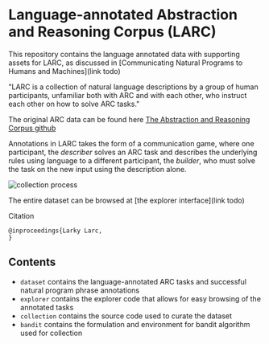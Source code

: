 # Language-annotated Abstraction and Reasoning Corpus (LARC)

This repository contains the language annotated data with supporting assets for LARC, as discussed in [Communicating Natural Programs to Humans and Machines](link todo)

"LARC is a collection of natural language descriptions by a group of human participants, unfamiliar both with ARC and with each other, who instruct each other on how to solve ARC tasks."

The original ARC data can be found here [The Abstraction and Reasoning Corpus github](https://github.com/fchollet/ARC)

Annotations in LARC takes the form of a communication game, where 
one participant, the *describer* solves an ARC task and describes the underlying rules using language to a different participant, 
the *builder*, who must solve the task on the new input using the description alone. 

<style type="text/css">
img[src~="thumbnail"] {
   border: 4px solid gray;
}
</style>

![collection process](https://raw.githubusercontent.com/samacqua/LARC/main/assets/collection.jpg#thumbnail)


The entire dataset can be browsed at [the explorer interface](link todo)

Citation
```
@inproceedings{Larky Larc,
}
```

## Contents
- `dataset` contains the language-annotated ARC tasks and successful natural program phrase annotations
- `explorer` contains the explorer code that allows for easy browsing of the annotated tasks
- `collection` contains the source code used to curate the dataset
- `bandit` contains the formulation and environment for bandit algorithm used for collection

